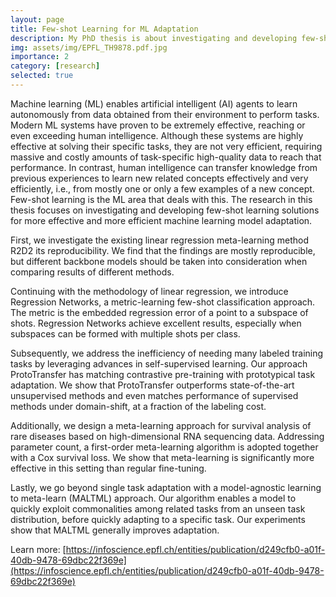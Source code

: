 ```yaml
---
layout: page
title: Few-shot Learning for ML Adaptation
description: My PhD thesis is about investigating and developing few-shot learning solutions for more effective and more efficient machine learning model adaptation.
img: assets/img/EPFL_TH9878.pdf.jpg
importance: 2
category: [research]
selected: true
---
```


Machine learning (ML) enables artificial intelligent (AI) agents to learn autonomously from data obtained from their environment to perform tasks. Modern ML systems have proven to be extremely effective, reaching or even exceeding human intelligence.
Although these systems are highly effective at solving their specific tasks, they are not very efficient, requiring massive and costly amounts of task-specific high-quality data to reach that performance. In contrast, human intelligence can transfer knowledge from previous experiences to learn new related concepts effectively and very efficiently, i.e., from mostly one or only a few examples of a new concept. Few-shot learning is the ML area that deals with this. The research in this thesis focuses on investigating and developing few-shot learning solutions for more effective and more efficient machine learning model adaptation.

First, we investigate the existing linear regression meta-learning method R2D2 its reproducibility. We find that the findings are mostly reproducible, but different backbone models should be taken into consideration when comparing results of different methods.

Continuing with the methodology of linear regression, we introduce Regression Networks, a metric-learning few-shot classification approach. The metric is the embedded regression error of a point to a subspace of shots. Regression Networks achieve excellent results, especially when subspaces can be formed with multiple shots per class.

Subsequently, we address the inefficiency of needing many labeled training tasks by leveraging advances in self-supervised learning. Our approach ProtoTransfer has matching contrastive pre-training with prototypical task adaptation. We show that ProtoTransfer outperforms state-of-the-art unsupervised methods and even matches performance of supervised methods under domain-shift, at a fraction of the labeling cost.

Additionally, we design a meta-learning approach for survival analysis of rare diseases based on high-dimensional RNA sequencing data. Addressing parameter count, a first-order meta-learning algorithm is adopted together with a Cox survival loss. We show that meta-learning is significantly more effective in this setting than regular fine-tuning.

Lastly, we go beyond single task adaptation with a model-agnostic learning to meta-learn (MALTML) approach. Our algorithm enables a model to quickly exploit commonalities among related tasks from an unseen task distribution, before quickly adapting to a specific task. Our experiments show that MALTML generally improves adaptation.

Learn more: [https://infoscience.epfl.ch/entities/publication/d249cfb0-a01f-40db-9478-69dbc22f369e](https://infoscience.epfl.ch/entities/publication/d249cfb0-a01f-40db-9478-69dbc22f369e)
